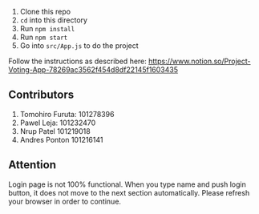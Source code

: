 1. Clone this repo
1. `cd` into this directory
1. Run `npm install`
1. Run `npm start`
1. Go into `src/App.js` to do the project

Follow the instructions as described here: https://www.notion.so/Project-Voting-App-78269ac3562f454d8df22145f1603435


## Contributors 

1. Tomohiro Furuta: 101278396
2. Pawel Leja: 101232470
3. Nrup Patel 101219018
4. Andres Ponton 101216141

## Attention
Login page is not 100% functional.
When you type name and push login button, it does not move to the next section automatically.
Please refresh your browser in order to continue.
